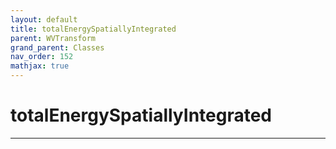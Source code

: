 ```yaml
---
layout: default
title: totalEnergySpatiallyIntegrated
parent: WVTransform
grand_parent: Classes
nav_order: 152
mathjax: true
---
```


#  totalEnergySpatiallyIntegrated




---

